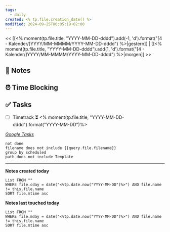 ```yaml
---
tags:
  - daily
created: <% tp.file.creation_date() %>
modified: 2024-09-25T00:05:19+02:00
---
```

<< [[<% moment(tp.file.title, "YYYY-MM-DD-dddd").add(-1, 'd').format("[4 - Kalender/]YYYY/MM-MMMM/YYYY-MM-DD-dddd") %>|gestern]] | [[<% moment(tp.file.title, "YYYY-MM-DD-dddd").add(1, 'd').format("[4 - Kalender/]YYYY/MM-MMMM/YYYY-MM-DD-dddd") %>|morgen]] >>

## 📝 Notes

## ⏰ Time Blocking

## ✅ Tasks
- [ ] Timetrack ⏳ <% moment(tp.file.title, "YYYY-MM-DD-dddd").format("YYYY-MM-DD")%>

_[Google Tasks](https://calendar.google.com/calendar/u/0/r/tasks)_
```tasks
not done
filename does not include {{query.file.filename}}
group by scheduled
path does not include Template
```

---

**Notes created today**
```dataview
List FROM "" 
WHERE file.cday = date("<%tp.date.now("YYYY-MM-DD")%>") AND file.name != this.file.name
SORT file.mtime asc
```

 **Notes last touched today**
 
```dataview
List FROM "" 
WHERE file.mday = date("<%tp.date.now("YYYY-MM-DD")%>") AND file.name != this.file.name
SORT file.mtime asc
```